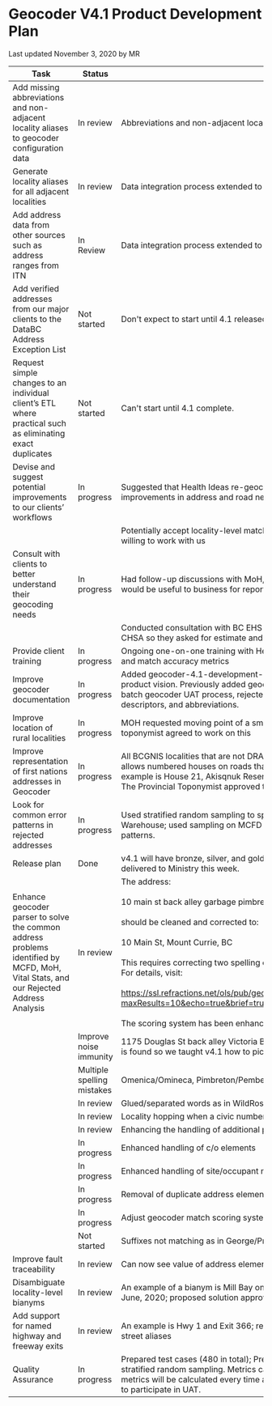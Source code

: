 # Geocoder V4.1 Product Development Plan
Last updated November 3, 2020 by MR

Task|Status|Details
|---|---|---|
|Add missing abbreviations and non-adjacent locality aliases to geocoder configuration data|In review| Abbreviations and non-adjacent locality aliases added to geocoder configuration data
|Generate locality aliases for all adjacent localities|In review| Data integration process extended to generate and include aliases for all adjacent localities
| Add address data from other sources such as address ranges from ITN|In Review| Data integration process extended to include all ITN address ranges
|Add verified addresses from our major clients to the DataBC Address Exception List|Not started| Don't expect to start until 4.1 released and clients trained in preparing reference addresses
|Request simple changes to an individual client’s ETL where practical such as eliminating exact duplicates|Not started| Can't start until 4.1 complete.
|Devise and suggest potential improvements to our clients’ workflows|In progress|Suggested that Health Ideas re-geocode failed addresses periodically to take advantage of continuous improvements in address and road network data
|||Potentially accept locality-level matches if locality has only one post-office. Provincial toponymist willing to work with us
|Consult with clients to better understand their geocoding needs|In progress|Had follow-up discussions with MoH, MCFD, and BC EHS on providing CHSA of an address; all agreed it would be useful to business for reporting, analysis, and planning
|||Conducted consultation with BC EHS who were in process of proposing a project to compute address CHSA so they asked for estimate and offered to pitch a funding request to their management
|Provide client training|In progress| Ongoing one-on-one training with Health Ideas, MCFD, and Vital Stats about Geocoding scoring system and match accuracy metrics
|Improve geocoder documentation|In progress|Added geocoder-4.1-development-plan (this document), OSM base-suitability assessment, and product vision. Previously added geocoder scoring guide and reference, batch geocoder registration, batch geocoder UAT process, rejected address examples, conceptual model of addressing,  unit descriptors, and abbreviations.
|Improve location of rural localities|In progress|MOH requested moving point of a small town to its post office to improve CHSA resolution; Provincial toponymist agreed to work on this
|Improve representation of first nations addresses in Geocoder|In progress| All BCGNIS localities that are not DRA localities are now modelled as sites within a DRA locality. This allows numbered houses on roads that are unnamed or unknown to the ITN to be easily represented. An example is House 21, Akisqnuk Reserve – Windermere, BC. MCFD has some of these types of address. The Provincial Toponymist approved this model in October, 2020.
|Look for common error patterns in rejected addresses|In progress|Used stratified random sampling to speed up analysis of thirteen million addresses from Health Ideas Warehouse; used sampling on MCFD data and confirmed results of previous analysis but found no new patterns.
|Release plan|Done| v4.1 will have bronze, silver, and gold releases; only gold will be released to the public. Bronze will be delivered to Ministry this week.
|Enhance geocoder parser to solve the common address problems identified by MCFD, MoH, Vital Stats, and our Rejected Address Analysis|In review|The address:<br><br>10 main st back alley garbage pimbreton bc<br><br> should be cleaned and corrected to:<br><br> 10 Main St, Mount Currie, BC<br><br> This requires correcting two spelling errors, aliasing to the correct locality, and picking up the garbage. For details, visit:<br><br>  https://ssl.refractions.net/ols/pub/geocoder/addresses.html?maxResults=10&echo=true&brief=true&addressString=10+main+st+back+alley+garbage+pimbreton+bc <br> <br> The scoring system has been enhanced to show you the objects at fault for easier traceability.
||Improve noise immunity| 1175 Douglas St back alley Victoria BC; back alley (between street and locality) is where much garbage is found so we taught v4.1 how to pick up the garbage
||Multiple spelling mistakes|Omenica/Omineca, Pimbreton/Pemberton
||In review|Glued/separated words as in WildRose/Wild Rose
||In review|Locality hopping when a civic number is not in any block range
||In review|Enhancing the handling of additional postal elements
||In progress|Enhanced handling of c/o elements|In progress
||In progress|Enhanced handling of site/occupant names in the address
||In progress|Removal of duplicate address elements especially locality
||In progress|Adjust geocoder match scoring system to more accurately reflect address match accuracy
||Not started|Suffixes not matching as in George/Prince George
|Improve fault traceability|In review|Can now see value of address element at fault (e.g., Roseway is an unknown streetType)
|Disambiguate locality-level bianyms|In review|An example of a bianym is Mill Bay on the Malahat and Mill Bay near Gincolith; requested by ICBC in June, 2020; proposed solution approved by Provincial Toponymist in Oct, 2020
|Add support for named highway and freeway exits|In review|An example is Hwy 1 and Exit 366; requested by WildFire in 2018; solved by generating appropriate street aliases
|Quality Assurance|In progress|Prepared test cases (480 in total); Prepared test framework including scripts for metrics calculation and stratified random sampling. Metrics calculation will be integrated with batch list address submitter so metrics will be calculated every time a client submits a batch job. MOH, MCFD, Vital Stats, and AG agreed to participate in UAT.

